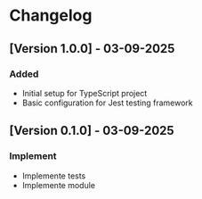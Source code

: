 # Changelog

## [Version 1.0.0] - 03-09-2025

### Added

- Initial setup for TypeScript project
- Basic configuration for Jest testing framework

## [Version 0.1.0] - 03-09-2025

### Implement

- Implemente tests
- Implemente module
